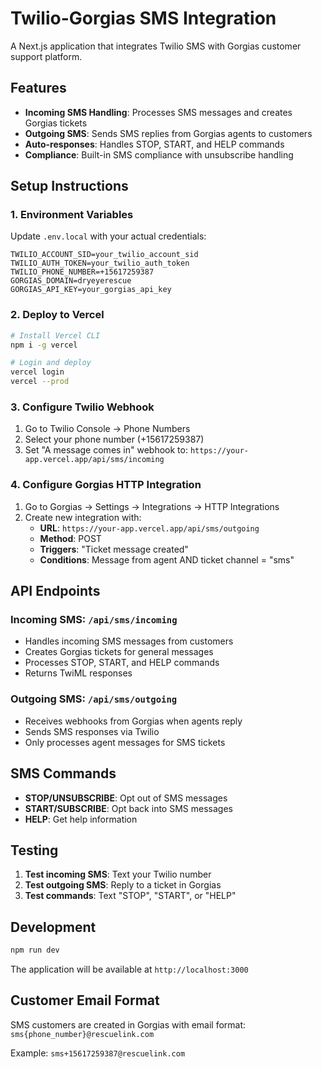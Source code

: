 # Twilio-Gorgias SMS Integration

A Next.js application that integrates Twilio SMS with Gorgias customer support platform.

## Features

- **Incoming SMS Handling**: Processes SMS messages and creates Gorgias tickets
- **Outgoing SMS**: Sends SMS replies from Gorgias agents to customers
- **Auto-responses**: Handles STOP, START, and HELP commands
- **Compliance**: Built-in SMS compliance with unsubscribe handling

## Setup Instructions

### 1. Environment Variables

Update `.env.local` with your actual credentials:

```env
TWILIO_ACCOUNT_SID=your_twilio_account_sid
TWILIO_AUTH_TOKEN=your_twilio_auth_token
TWILIO_PHONE_NUMBER=+15617259387
GORGIAS_DOMAIN=dryeyerescue
GORGIAS_API_KEY=your_gorgias_api_key
```

### 2. Deploy to Vercel

```bash
# Install Vercel CLI
npm i -g vercel

# Login and deploy
vercel login
vercel --prod
```

### 3. Configure Twilio Webhook

1. Go to Twilio Console → Phone Numbers
2. Select your phone number (+15617259387)
3. Set "A message comes in" webhook to: `https://your-app.vercel.app/api/sms/incoming`

### 4. Configure Gorgias HTTP Integration

1. Go to Gorgias → Settings → Integrations → HTTP Integrations
2. Create new integration with:
   - **URL**: `https://your-app.vercel.app/api/sms/outgoing`
   - **Method**: POST
   - **Triggers**: "Ticket message created"
   - **Conditions**: Message from agent AND ticket channel = "sms"

## API Endpoints

### Incoming SMS: `/api/sms/incoming`
- Handles incoming SMS messages from customers
- Creates Gorgias tickets for general messages
- Processes STOP, START, and HELP commands
- Returns TwiML responses

### Outgoing SMS: `/api/sms/outgoing`
- Receives webhooks from Gorgias when agents reply
- Sends SMS responses via Twilio
- Only processes agent messages for SMS tickets

## SMS Commands

- **STOP/UNSUBSCRIBE**: Opt out of SMS messages
- **START/SUBSCRIBE**: Opt back into SMS messages  
- **HELP**: Get help information

## Testing

1. **Test incoming SMS**: Text your Twilio number
2. **Test outgoing SMS**: Reply to a ticket in Gorgias
3. **Test commands**: Text "STOP", "START", or "HELP"

## Development

```bash
npm run dev
```

The application will be available at `http://localhost:3000`

## Customer Email Format

SMS customers are created in Gorgias with email format: `sms{phone_number}@rescuelink.com`

Example: `sms+15617259387@rescuelink.com`